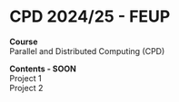 # CPD 2024/25 - FEUP

**Course**  
Parallel and Distributed Computing (CPD)

**Contents - SOON**  
Project 1  
Project 2  